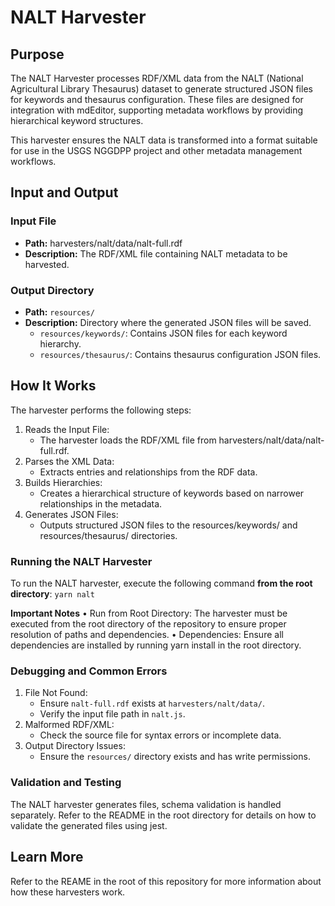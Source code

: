 # NALT Harvester

## Purpose

The NALT Harvester processes RDF/XML data from the NALT (National Agricultural Library Thesaurus) dataset to generate structured JSON files for keywords and thesaurus configuration. These files are designed for integration with mdEditor, supporting metadata workflows by providing hierarchical keyword structures.

This harvester ensures the NALT data is transformed into a format suitable for use in the USGS NGGDPP project and other metadata management workflows.

## Input and Output

### Input File

- **Path:** harvesters/nalt/data/nalt-full.rdf
- **Description:** The RDF/XML file containing NALT metadata to be harvested.

### Output Directory

- **Path:** `resources/`
- **Description:** Directory where the generated JSON files will be saved.
  - `resources/keywords/`: Contains JSON files for each keyword hierarchy.
  - `resources/thesaurus/`: Contains thesaurus configuration JSON files.

## How It Works

The harvester performs the following steps:

1. Reads the Input File:
   - The harvester loads the RDF/XML file from harvesters/nalt/data/nalt-full.rdf.
2. Parses the XML Data:
   - Extracts entries and relationships from the RDF data.
3. Builds Hierarchies:
   - Creates a hierarchical structure of keywords based on narrower relationships in the metadata.
4. Generates JSON Files:
   - Outputs structured JSON files to the resources/keywords/ and resources/thesaurus/ directories.

### Running the NALT Harvester

To run the NALT harvester, execute the following command **from the root directory**:
`yarn nalt`

**Important Notes**
• Run from Root Directory: The harvester must be executed from the root directory of the repository to ensure proper resolution of paths and dependencies.
• Dependencies: Ensure all dependencies are installed by running yarn install in the root directory.

### Debugging and Common Errors

1. File Not Found:
   - Ensure `nalt-full.rdf` exists at `harvesters/nalt/data/`.
   - Verify the input file path in `nalt.js`.
2. Malformed RDF/XML:
   - Check the source file for syntax errors or incomplete data.
3. Output Directory Issues:
   - Ensure the `resources/` directory exists and has write permissions.

### Validation and Testing

The NALT harvester generates files, schema validation is handled separately. Refer to the README in the root directory for details on how to validate the generated files using jest.

## Learn More

Refer to the REAME in the root of this repository for more information about how these harvesters work.
